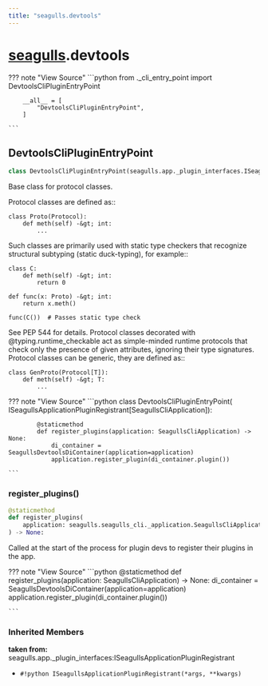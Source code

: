 ```yaml
---
title: "seagulls.devtools"
---
```



# [seagulls](../seagulls).devtools


??? note "View Source"
    ```python
        from ._cli_entry_point import DevtoolsCliPluginEntryPoint

        __all__ = [
            "DevtoolsCliPluginEntryPoint",
        ]

    ```

## DevtoolsCliPluginEntryPoint

```python
class DevtoolsCliPluginEntryPoint(seagulls.app._plugin_interfaces.ISeagullsApplicationPluginRegistrant[seagulls.seagulls_cli._application.SeagullsCliApplication]):
```

Base class for protocol classes.

Protocol classes are defined as::

    class Proto(Protocol):
        def meth(self) -&gt; int:
            ...

Such classes are primarily used with static type checkers that recognize
structural subtyping (static duck-typing), for example::

    class C:
        def meth(self) -&gt; int:
            return 0

    def func(x: Proto) -&gt; int:
        return x.meth()

    func(C())  # Passes static type check

See PEP 544 for details. Protocol classes decorated with
@typing.runtime_checkable act as simple-minded runtime protocols that check
only the presence of given attributes, ignoring their type signatures.
Protocol classes can be generic, they are defined as::

    class GenProto(Protocol[T]):
        def meth(self) -&gt; T:
            ...

??? note "View Source"
    ```python
        class DevtoolsCliPluginEntryPoint(
                ISeagullsApplicationPluginRegistrant[SeagullsCliApplication]):

            @staticmethod
            def register_plugins(application: SeagullsCliApplication) -> None:
                di_container = SeagullsDevtoolsDiContainer(application=application)
                application.register_plugin(di_container.plugin())

    ```


### register_plugins()

```python
@staticmethod
def register_plugins(
    application: seagulls.seagulls_cli._application.SeagullsCliApplication
) -> None:
```

Called at the start of the process for plugin devs to register their plugins in the app.

??? note "View Source"
    ```python
            @staticmethod
            def register_plugins(application: SeagullsCliApplication) -> None:
                di_container = SeagullsDevtoolsDiContainer(application=application)
                application.register_plugin(di_container.plugin())

    ```


### Inherited Members

**taken from:** seagulls.app._plugin_interfaces:ISeagullsApplicationPluginRegistrant

- `#!python ISeagullsApplicationPluginRegistrant(*args, **kwargs)`
